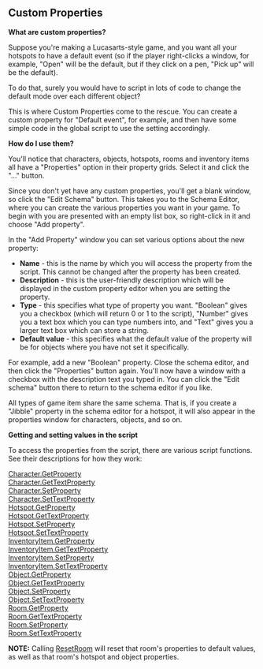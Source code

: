 ## Custom Properties

**What are custom properties?**

Suppose you're making a Lucasarts-style game, and you want all your
hotspots to have a default event (so if the player right-clicks a
window, for example, "Open" will be the default, but if they click on a
pen, "Pick up" will be the default).

To do that, surely you would have to script in lots of code to change
the default mode over each different object?

This is where Custom Properties come to the rescue. You can create a
custom property for "Default event", for example, and then have some
simple code in the global script to use the setting accordingly.

**How do I use them?**

You'll notice that characters, objects, hotspots, rooms and inventory
items all have a "Properties" option in their property grids. Select it
and click the "..." button.

Since you don't yet have any custom properties, you'll get a blank
window, so click the "Edit Schema" button. This takes you to the Schema
Editor, where you can create the various properties you want in your
game. To begin with you are presented with an empty list box, so
right-click in it and choose "Add property".

In the "Add Property" window you can set various options about the new
property:

-   **Name** - this is the name by which you will access the property
    from the script. This cannot be changed after the property has
    been created.
-   **Description** - this is the user-friendly description which will
    be displayed in the custom property editor when you are setting
    the property.
-   **Type** - this specifies what type of property you want. "Boolean"
    gives you a checkbox (which will return 0 or 1 to the script),
    "Number" gives you a text box which you can type numbers into, and
    "Text" gives you a larger text box which can store a string.
-   **Default value** - this specifies what the default value of the
    property will be for objects where you have not set it specifically.

For example, add a new "Boolean" property. Close the schema editor, and
then click the "Properties" button again. You'll now have a window with
a checkbox with the description text you typed in. You can click the
"Edit schema" button there to return to the schema editor if you like.

All types of game item share the same schema. That is, if you create a
"Jibble" property in the schema editor for a hotspot, it will also
appear in the properties window for characters, objects, and so on.

**Getting and setting values in the script**

To access the properties from the script, there are various script
functions. See their descriptions for how they work:

[Character.GetProperty](Character#getproperty)<br>
[Character.GetTextProperty](Character#gettextproperty)<br>
[Character.SetProperty](Character#setproperty)<br>
[Character.SetTextProperty](Character#settextproperty)<br>
[Hotspot.GetProperty](Hotspot#getproperty)<br>
[Hotspot.GetTextProperty](Hotspot#gettextproperty)<br>
[Hotspot.SetProperty](Hotspot#setproperty)<br>
[Hotspot.SetTextProperty](Hotspot#settextproperty)<br>
[InventoryItem.GetProperty](InventoryItem#getproperty)<br>
[InventoryItem.GetTextProperty](InventoryItem#gettextproperty)<br>
[InventoryItem.SetProperty](InventoryItem#setproperty)<br>
[InventoryItem.SetTextProperty](InventoryItem#settextproperty)<br>
[Object.GetProperty](Object#getproperty)<br>
[Object.GetTextProperty](Object#gettextproperty)<br>
[Object.SetProperty](Object#setproperty)<br>
[Object.SetTextProperty](Object#settextproperty)<br>
[Room.GetProperty](Room#getproperty)<br>
[Room.GetTextProperty](Room#gettextproperty)<br>
[Room.SetProperty](Room#setproperty)<br>
[Room.SetTextProperty](Room#settextproperty)

**NOTE:** Calling [ResetRoom](Globalfunctions_Room#resetroom) will reset that
room's properties to default values, as well as that room's hotspot and
object properties.
